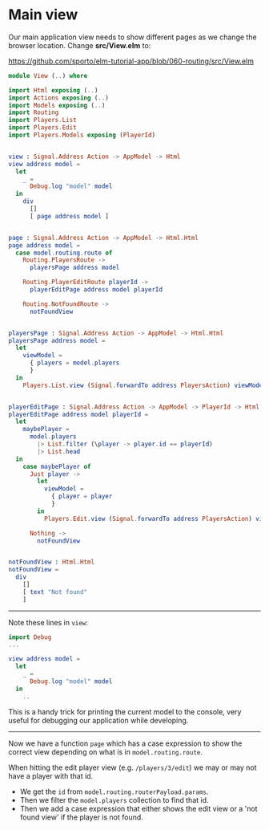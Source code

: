 # Main view


Our main application view needs to show different pages as we change the browser location. Change __src/View.elm__ to:

<https://github.com/sporto/elm-tutorial-app/blob/060-routing/src/View.elm>

```elm
module View (..) where

import Html exposing (..)
import Actions exposing (..)
import Models exposing (..)
import Routing
import Players.List
import Players.Edit
import Players.Models exposing (PlayerId)


view : Signal.Address Action -> AppModel -> Html
view address model =
  let
    _ =
      Debug.log "model" model
  in
    div
      []
      [ page address model ]


page : Signal.Address Action -> AppModel -> Html.Html
page address model =
  case model.routing.route of
    Routing.PlayersRoute ->
      playersPage address model

    Routing.PlayerEditRoute playerId ->
      playerEditPage address model playerId

    Routing.NotFoundRoute ->
      notFoundView


playersPage : Signal.Address Action -> AppModel -> Html.Html
playersPage address model =
  let
    viewModel =
      { players = model.players
      }
  in
    Players.List.view (Signal.forwardTo address PlayersAction) viewModel


playerEditPage : Signal.Address Action -> AppModel -> PlayerId -> Html.Html
playerEditPage address model playerId =
  let
    maybePlayer =
      model.players
        |> List.filter (\player -> player.id == playerId)
        |> List.head
  in
    case maybePlayer of
      Just player ->
        let
          viewModel =
            { player = player
            }
        in
          Players.Edit.view (Signal.forwardTo address PlayersAction) viewModel

      Nothing ->
        notFoundView


notFoundView : Html.Html
notFoundView =
  div
    []
    [ text "Not found"
    ]

```

---

Note these lines in `view`:

```elm
import Debug
...

view address model =
  let
    _ =
      Debug.log "model" model
  in
    ..
```

This is a handy trick for printing the current model to the console, very useful for debugging our application while developing.

---

Now we have a function `page` which has a case expression to show the correct view depending on what is in `model.routing.route`.



When hitting the edit player view (e.g. `/players/3/edit`) we may or may not have a player with that id.
    
-  We get the `id` from `model.routing.routerPayload.params`.
-  Then we filter the `model.players` collection to find that id.
-  Then we add a case expression that either shows the edit view or a 'not found view' if the player is not found.


